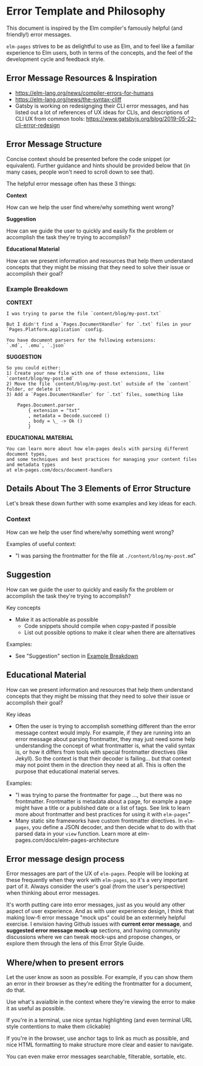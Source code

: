 # Error Template and Philosophy

This document is inspired by the Elm compiler's famously helpful (and friendly!) error messages.

`elm-pages` strives to be as delightful to use as Elm, and to feel like a familiar experience to Elm users,
both in terms of the concepts, and the feel of the development cycle and feedback style.

## Error Message Resources & Inspiration

- https://elm-lang.org/news/compiler-errors-for-humans
- https://elm-lang.org/news/the-syntax-cliff
- Gatsby is working on redesignging their CLI error messages, and has listed out a lot of references of
  UX ideas for CLIs, and descriptions of CLI UX from common tools: https://www.gatsbyjs.org/blog/2019-05-22-cli-error-redesign

## Error Message Structure

Concise context should be presented before the code snippet (or equivalent).
Further guidance and hints should be provided below that (in many cases, people won't need to scroll down to see that).

The helpful error message often has these 3 things:

**Context**

How can we help the user find where/why something went wrong?

**Suggestion**

How can we guide the user to quickly and easily fix the problem or accomplish the task they're trying to accomplish?

**Educational Material**

How can we present information and resources that help them understand concepts that they might be missing that they need to solve their issue or accomplish their goal?

### Example Breakdown

**CONTEXT**

```
I was trying to parse the file `content/blog/my-post.txt`

But I didn't find a `Pages.DocumentHandler` for `.txt` files in your `Pages.Platform.application` config.

You have document parsers for the following extensions:
`.md`, `.emu`, `.json`
```

**SUGGESTION**

```
So you could either:
1) Create your new file with one of those extensions, like `content/blog/my-post.md`
2) Move the file `content/blog/my-post.txt` outside of the `content` folder, or delete it
3) Add a `Pages.DocumentHandler` for `.txt` files, something like

    Pages.Document.parser
        { extension = "txt"
        , metadata = Decode.succeed ()
        , body = \_ -> Ok ()
        }
```

**EDUCATIONAL MATERIAL**

```
You can learn more about how elm-pages deals with parsing different document types,
and some techniques and best practices for managing your content files and metadata types
at elm-pages.com/docs/document-handlers
```

## Details About The 3 Elements of Error Structure

Let's break these down further with some examples and key ideas for each.

### Context

How can we help the user find where/why something went wrong?

Examples of useful context:

- "I was parsing the frontmatter for the file at `./content/blog/my-post.md`"

## Suggestion

How can we guide the user to quickly and easily fix the problem or accomplish the task they're trying to accomplish?

Key concepts

- Make it as actionable as possible
  - Code snippets should compile when copy-pasted if possible
  - List out possible options to make it clear when there are alternatives

Examples:

- See "Suggestion" section in [Example Breakdown](#example-breakdown)

## Educational Material

How can we present information and resources that help them understand concepts that they might be missing that they need to solve their issue or accomplish their goal?

Key ideas

- Often the user is trying to accomplish something different than the error message context would imply. For
  example, if they are running into an error message about parsing frontmatter, they may
  just need some help understanding the concept of what frontmatter is, what the valid syntax is,
  or how it differs from tools with special frontmatter directives (like Jekyll). So the context is
  that their decoder is failing... but that context may not point them in the direction they need at all.
  This is often the purpose that educational material serves.

Examples:

- "I was trying to parse the frontmatter for page ..., but there was no frontmatter. Frontmatter is metadata about a page, for example a page might have a title or a published date or a list of tags. See link to learn more about frontmatter and best practices for using it with `elm-pages`"
- Many static site frameworks have custom frontmatter directives. In `elm-pages`, you define a JSON decoder, and then decide what to do with that parsed data in your `view` function. Learn more at elm-pages.com/docs/elm-pages-architecture

## Error message design process

Error messages are part of the UX of `elm-pages`. People will be looking at these frequently when they work with `elm-pages`, so
it's a very important part of it. Always consider the user's goal (from the user's perspective) when thinking about error messages.

It's worth putting care into error messages, just as you would any other aspect of user experience.
And as with user experience design, I think that making low-fi error message "mock ups" could be an
extermely helpful exercise. I envision having Github issues with **current error message**, and
**suggested error message mock-up** sections, and having community discussions where we can tweak mock-ups
and propose changes, or explore them through the lens of this Error Style Guide.

## Where/when to present errors

Let the user know as soon as possible. For example, if you can show them an error in their browser
as they're editing the frontmatter for a document, do that.

Use what's avaialble in the context where they're viewing the error to make it as useful as possible.

If you're in a terminal, use nice syntax highlighting (and even terminal URL style contentions to make them clickable)

If you're in the browser, use anchor tags to link as much as possible, and nice HTML formatting to make structure more clear and easier to navigate.

You can even make error messages searchable, filterable, sortable, etc.

